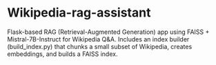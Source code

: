 # Wikipedia-rag-assistant
Flask-based RAG (Retrieval-Augmented Generation) app using FAISS + Mistral-7B-Instruct for Wikipedia Q&amp;A. Includes an index builder (build_index.py) that chunks a small subset of Wikipedia, creates embeddings, and builds a FAISS index.
